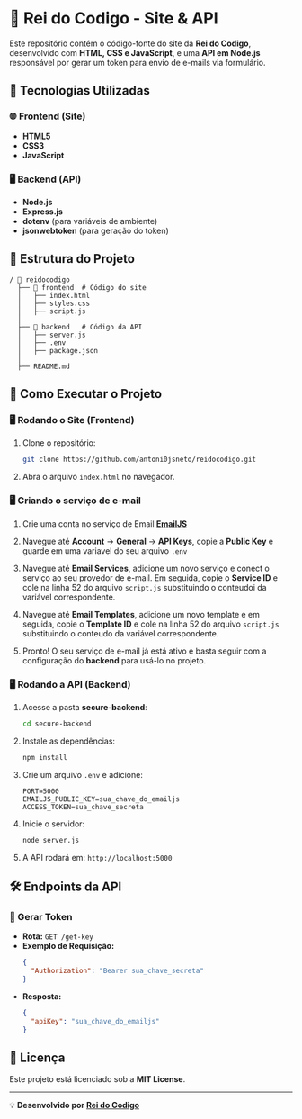 # 🚀 Rei do Codigo - Site & API

Este repositório contém o código-fonte do site da **Rei do Codigo**, desenvolvido com **HTML, CSS e JavaScript**, e uma **API em Node.js** responsável por gerar um token para envio de e-mails via formulário.

## 📌 Tecnologias Utilizadas

### 🌐 Frontend (Site)

- **HTML5**
- **CSS3**
- **JavaScript**

### 🖥️ Backend (API)

- **Node.js**
- **Express.js**
- **dotenv** (para variáveis de ambiente)
- **jsonwebtoken** (para geração do token)

## 📂 Estrutura do Projeto

```
/ 📁 reidocodigo
  ├── 📁 frontend  # Código do site
  │   ├── index.html
  │   ├── styles.css
  │   ├── script.js
  │
  ├── 📁 backend   # Código da API
  │   ├── server.js
  │   ├── .env
  │   ├── package.json
  │
  ├── README.md
```

## 🚀 Como Executar o Projeto

### 🖥️ Rodando o Site (Frontend)

1. Clone o repositório:
   ```sh
   git clone https://github.com/antoni0jsneto/reidocodigo.git
   ```
2. Abra o arquivo `index.html` no navegador.

### 🖥️ Criando o serviço de e-mail

1. Crie uma conta no serviço de Email **[EmailJS](https://dashboard.emailjs.com/sign-up)**

2. Navegue até **Account** -> **General** -> **API Keys**, copie a **Public Key** e guarde em uma variavel do seu arquivo `.env`

3. Navegue até **Email Services**, adicione um novo serviço e conect o serviço ao seu provedor de e-mail. Em seguida, copie o **Service ID** e cole na linha 52 do arquivo `script.js` substituindo o conteudoi da variável correspondente.

4. Navegue até **Email Templates**, adicione um novo template e em seguida, copie o **Template ID** e cole na linha 52 do arquivo `script.js` substituindo o conteudo da variável correspondente.

5. Pronto! O seu serviço de e-mail já está ativo e basta seguir com a configuração do **backend** para usá-lo no projeto.

### 🖥️ Rodando a API (Backend)

1. Acesse a pasta **secure-backend**:
   ```sh
   cd secure-backend
   ```
2. Instale as dependências:
   ```sh
   npm install
   ```
3. Crie um arquivo `.env` e adicione:
   ```env
   PORT=5000
   EMAILJS_PUBLIC_KEY=sua_chave_do_emailjs
   ACCESS_TOKEN=sua_chave_secreta
   ```
4. Inicie o servidor:
   ```sh
   node server.js
   ```
5. A API rodará em: `http://localhost:5000`

## 🛠️ Endpoints da API

### 🔑 Gerar Token

- **Rota:** `GET /get-key`
- **Exemplo de Requisição:**
  ```json
  {
    "Authorization": "Bearer sua_chave_secreta"
  }
  ```
- **Resposta:**
  ```json
  {
    "apiKey": "sua_chave_do_emailjs"
  }
  ```

## 📜 Licença

Este projeto está licenciado sob a **MIT License**.

---

💡 **Desenvolvido por [Rei do Codigo](https://reidocodigo.com.br)**
